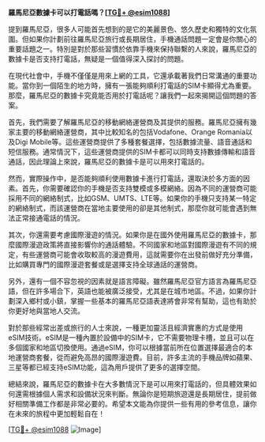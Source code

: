 **羅馬尼亞數據卡可以打電話嗎？[[TG💪+ @esim1088](https://t.me/s/esim1088)]**

提到羅馬尼亞，很多人可能首先想到的是它的美麗景色、悠久歷史和獨特的文化氛圍。但如果你計劃前往羅馬尼亞旅行或長期居住，手機通話問題一定會是你關心的重要話題之一。特別是對於那些習慣於依靠手機來保持聯繫的人來說，羅馬尼亞的數據卡是否支持打電話，無疑是一個值得深入探討的問題。

在現代社會中，手機不僅僅是用來上網的工具，它還承載著我們日常溝通的重要功能。當你到一個陌生的地方時，擁有一張能夠順利打電話的SIM卡顯得尤為重要。那麼，羅馬尼亞的數據卡究竟能否用於打電話呢？讓我們一起來揭開這個問題的答案。

首先，我們需要了解羅馬尼亞的移動網絡運營商及其提供的服務。羅馬尼亞擁有幾家主要的移動網絡運營商，其中比較知名的包括Vodafone、Orange Romania以及Digi Mobile等。這些運營商提供了多種套餐選擇，包括數據流量、語音通話和短信服務。通常情況下，這些運營商提供的SIM卡都可以同時支持數據傳輸和語音通話，因此理論上來說，羅馬尼亞的數據卡是可以用來打電話的。

然而，實際操作中，是否能夠順利使用數據卡進行打電話，還取決於多方面的因素。首先，你需要確認你的手機是否支持雙模或多模網絡。因為不同的運營商可能採用不同的網絡制式，比如GSM、UMTS、LTE等。如果你的手機只支持某一特定的網絡制式，而該運營商在當地主要使用的卻是其他制式，那麼你就可能會遇到無法正常接通電話的情況。

其次，你還需要考慮國際漫遊的情況。如果你是在國外使用羅馬尼亞的數據卡，那麼國際漫遊政策將直接影響你的通話體驗。不同國家和地區對國際漫遊有不同的規定，有些運營商可能會收取較高的漫遊費用，這就需要你在出發前做好充分準備，比如購買專門的國際漫遊套餐或是選擇支持全球通話的運營商。

另外，還有一個不容忽視的因素就是語言障礙。雖然羅馬尼亞官方語言為羅馬尼亞語，但在許多場合下，英語也能被廣泛接受，尤其是在城市地區。不過，如果你計劃深入鄉村或小鎮，掌握一些基本的羅馬尼亞語表達將會非常有幫助，這也有助於你更好地與當地人交流。

對於那些經常出差或旅行的人士來說，一種更加靈活且經濟實惠的方式是使用eSIM技術。eSIM是一種內置於設備中的SIM卡，它不需要物理卡槽，並且可以在多個國家和地區切換使用。通過eSIM，你可以根據當前所在位置選擇最適合的本地運營商套餐，從而避免高昂的國際漫遊費。目前，許多主流的手機品牌如蘋果、三星等都已經支持eSIM功能，這為用戶提供了更多的選擇空間。

總結來說，羅馬尼亞的數據卡在大多數情況下是可以用來打電話的，但具體效果如何還需根據個人需求和設備狀況來判斷。無論你是短期旅遊還是長期居住，提前做好相關準備工作都是非常必要的。希望本文能為你提供一些有用的參考信息，讓你在未來的旅程中更加輕鬆自在！

[[TG💪+ @esim1088](https://t.me/s/esim1088) ![Image](https://i.postimg.cc/4NQfJmqS/Snipaste-2025-05-13-00-14-12.png)]